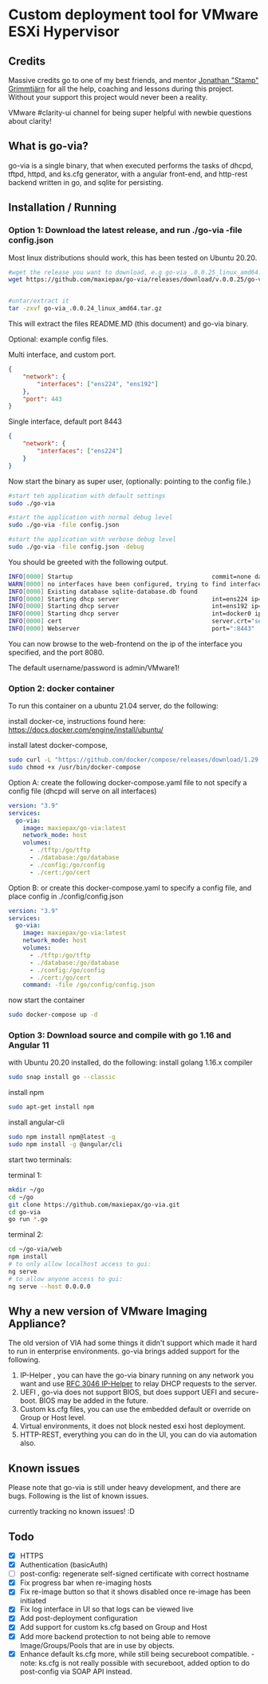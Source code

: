 Custom deployment tool for VMware ESXi Hypervisor
=========================================

Credits
-------

Massive credits go to one of my best friends, and mentor [Jonathan "Stamp" Grimmtjärn](https://www.github.com/stamp) for all the help, coaching and lessons during this project.
Without your support this project would never been a reality.

VMware #clarity-ui channel for being super helpful with newbie questions about clarity!


What is go-via?
---------------
go-via is a single binary, that when executed performs the tasks of dhcpd, tftpd, httpd, and ks.cfg generator, with a angular front-end, and http-rest backend written in go, and sqlite for persisting.

Installation / Running
----------------------
<h3> Option 1: Download the latest release, and run ./go-via -file config.json </h3>

Most linux distributions should work, this has been tested on Ubuntu 20.20.

``` bash
#wget the release you want to download, e.g go-via_.0.0.25_linux_amd64.tar.gz
wget https://github.com/maxiepax/go-via/releases/download/v.0.0.25/go-via_.0.0.25_linux_amd64.tar.gz


#untar/extract it
tar -zxvf go-via_.0.0.24_linux_amd64.tar.gz
```
This will extract the files README.MD (this document) and go-via binary.

Optional: example config files.

Multi interface, and custom port.
``` json
{
    "network": {
        "interfaces": ["ens224", "ens192"]
    },
    "port": 443
}
```
Single interface, default port 8443
``` json
{
    "network": {
        "interfaces": ["ens224"]
    }
}
```

Now start the binary as super user, (optionally: pointing to the config file.)
``` bash
#start teh application with default settings
sudo ./go-via

#start the application with normal debug level
sudo ./go-via -file config.json

#start the application with verbose debug level
sudo ./go-via -file config.json -debug
```
You should be greeted with the following output.
``` bash
INFO[0000] Startup                                       commit=none date=unknown version=dev
WARN[0000] no interfaces have been configured, trying to find interfaces to serve to, will serve on all. 
INFO[0000] Existing database sqlite-database.db found   
INFO[0000] Starting dhcp server                          int=ens224 ip=172.16.100.1 mac="00:0c:29:91:cf:eb"
INFO[0000] Starting dhcp server                          int=ens192 ip=192.168.1.173 mac="00:0c:29:91:cf:e1"
INFO[0000] Starting dhcp server                          int=docker0 ip=172.17.0.1 mac="02:42:09:9f:04:4f"
INFO[0000] cert                                          server.crt="server.crt found"
INFO[0000] Webserver                                     port=":8443"
```
You can now browse to the web-frontend on the ip of the interface you specified, and the port 8080.

The default username/password is admin/VMware1!

<h3> Option 2: docker container </h3>
To run this container on a ubuntu 21.04 server, do the following:<br>

install docker-ce, instructions found here: https://docs.docker.com/engine/install/ubuntu/

install latest docker-compose,  
``` bash
sudo curl -L "https://github.com/docker/compose/releases/download/1.29.2/docker-compose-$(uname -s)-$(uname -m)" -o /usr/bin/docker-compose
sudo chmod +x /usr/bin/docker-compose
```

Option A: create the following docker-compose.yaml file to not specify a config file (dhcpd will serve on all interfaces)
``` yaml
version: "3.9"
services:
  go-via:
    image: maxiepax/go-via:latest
    network_mode: host
    volumes:
      - ./tftp:/go/tftp
      - ./database:/go/database
      - ./config:/go/config
      - ./cert:/go/cert

```

Option B: or create this docker-compose.yaml to specify a config file, and place config in ./config/config.json
``` yaml
version: "3.9"
services:
  go-via:
    image: maxiepax/go-via:latest
    network_mode: host
    volumes:
      - ./tftp:/go/tftp
      - ./database:/go/database
      - ./config:/go/config
      - ./cert:/go/cert
    command: -file /go/config/config.json

```

now start the container

``` bash
sudo docker-compose up -d
```

<h3> Option 3: Download source and compile with go 1.16 and Angular 11 </h3>

with Ubuntu 20.20 installed, do the following:
install golang 1.16.x compiler
``` bash
sudo snap install go --classic
```
install npm
``` bash
sudo apt-get install npm
```
install angular-cli
``` bash
sudo npm install npm@latest -g
sudo npm install -g @angular/cli
```
start two terminals:

terminal 1:
``` bash
mkdir ~/go
cd ~/go
git clone https://github.com/maxiepax/go-via.git
cd go-via
go run *.go
```

terminal 2:
``` bash
cd ~/go-via/web
npm install
# to only allow localhost access to gui:
ng serve
# to allow anyone access to gui:
ng serve --host 0.0.0.0
```

Why a new version of VMware Imaging Appliance?
----------------------------------------------
The old version of VIA had some things it didn't support which made it hard to run in enterprise environments. go-via brings added support for the following.
1. IP-Helper , you can have the go-via binary running on any network you want and use [RFC 3046 IP-Helper](https://tools.ietf.org/html/rfc3046) to relay DHCP requests to the server.
2. UEFI , go-via does not support BIOS, but does support UEFI and secure-boot. BIOS may be added in the future.
3. Custom ks.cfg files, you can use the embedded default or override on Group or Host level.
4. Virtual environments, it does not block nested esxi host deployment.
5. HTTP-REST, everything you can do in the UI, you can do via automation also.

Known issues
------------
Please note that go-via is still under heavy development, and there are bugs. Following is the list of known issues.

currently tracking no known issues! :D

Todo
-----
- [x] HTTPS
- [x] Authentication (basicAuth)
- [ ] post-config: regenerate self-signed certificate with correct hostname
- [x] Fix progress bar when re-imaging hosts
- [x] Fix re-image button so that it shows disabled once re-image has been initiated
- [x] Fix log interface in UI so that logs can be viewed live
- [x] Add post-deployment configuration
- [x] Add support for custom ks.cfg based on Group and Host
- [x] Add more backend protection to not being able to remove Image/Groups/Pools that are in use by objects.
- [x] Enhance default ks.cfg more, while still being secureboot compatible. - note: ks.cfg is not really possible with secureboot, added option to do post-config via SOAP API instead.

